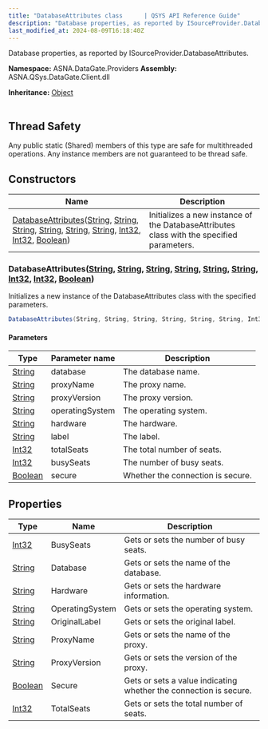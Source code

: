 ```yaml
---
title: "DatabaseAttributes class      | QSYS API Reference Guide"
description: "Database properties, as reported by ISourceProvider.DatabaseAttributes. "
last_modified_at: 2024-08-09T16:18:40Z
---
```


Database properties, as reported by ISourceProvider.DatabaseAttributes.

**Namespace:** ASNA.DataGate.Providers
**Assembly:** ASNA.QSys.DataGate.Client.dll

**Inheritance:** [Object](https://docs.microsoft.com/en-us/dotnet/api/system.object)
<br>
<br>
## Thread Safety

Any public static (Shared) members of this type are safe for multithreaded operations. Any instance members are not guaranteed to be thread safe.


## Constructors

| Name | Description |
| --- | --- |
| [DatabaseAttributes](#databaseattributesstring-string-string-string-string-string-int32-int32-boolean)([String](https://docs.microsoft.com/en-us/dotnet/api/system.string), [String](https://docs.microsoft.com/en-us/dotnet/api/system.string), [String](https://docs.microsoft.com/en-us/dotnet/api/system.string), [String](https://docs.microsoft.com/en-us/dotnet/api/system.string), [String](https://docs.microsoft.com/en-us/dotnet/api/system.string), [String](https://docs.microsoft.com/en-us/dotnet/api/system.string), [Int32](https://docs.microsoft.com/en-us/dotnet/api/system.int32), [Int32](https://docs.microsoft.com/en-us/dotnet/api/system.int32), [Boolean](https://docs.microsoft.com/en-us/dotnet/api/system.boolean)) | Initializes a new instance of the DatabaseAttributes class with the specified parameters.

### DatabaseAttributes([String](https://docs.microsoft.com/en-us/dotnet/api/system.string), [String](https://docs.microsoft.com/en-us/dotnet/api/system.string), [String](https://docs.microsoft.com/en-us/dotnet/api/system.string), [String](https://docs.microsoft.com/en-us/dotnet/api/system.string), [String](https://docs.microsoft.com/en-us/dotnet/api/system.string), [String](https://docs.microsoft.com/en-us/dotnet/api/system.string), [Int32](https://docs.microsoft.com/en-us/dotnet/api/system.int32), [Int32](https://docs.microsoft.com/en-us/dotnet/api/system.int32), [Boolean](https://docs.microsoft.com/en-us/dotnet/api/system.boolean))

Initializes a new instance of the DatabaseAttributes class with the specified parameters.

```cs
DatabaseAttributes(String, String, String, String, String, String, Int32, Int32, Boolean)
```

#### Parameters

| Type | Parameter name | Description
| --- | --- | ---
| [String](https://docs.microsoft.com/en-us/dotnet/api/system.string) | database | The database name.
| [String](https://docs.microsoft.com/en-us/dotnet/api/system.string) | proxyName | The proxy name.
| [String](https://docs.microsoft.com/en-us/dotnet/api/system.string) | proxyVersion | The proxy version.
| [String](https://docs.microsoft.com/en-us/dotnet/api/system.string) | operatingSystem | The operating system.
| [String](https://docs.microsoft.com/en-us/dotnet/api/system.string) | hardware | The hardware.
| [String](https://docs.microsoft.com/en-us/dotnet/api/system.string) | label | The label.
| [Int32](https://docs.microsoft.com/en-us/dotnet/api/system.int32) | totalSeats | The total number of seats.
| [Int32](https://docs.microsoft.com/en-us/dotnet/api/system.int32) | busySeats | The number of busy seats.
| [Boolean](https://docs.microsoft.com/en-us/dotnet/api/system.boolean) | secure | Whether the connection is secure.

## Properties

| Type | Name | Description
| --- | --- | --- 
| [Int32](https://learn.microsoft.com/en-us/dotnet/csharp/language-reference/builtin-types/integral-numeric-types) | BusySeats | Gets or sets the number of busy seats. |
| [String](https://learn.microsoft.com/en-us/dotnet/api/system.string?view=net-8.0) | Database | Gets or sets the name of the database. |
| [String](https://learn.microsoft.com/en-us/dotnet/api/system.string?view=net-8.0) | Hardware | Gets or sets the hardware information. |
| [String](https://learn.microsoft.com/en-us/dotnet/api/system.string?view=net-8.0) | OperatingSystem | Gets or sets the operating system. |
| [String](https://learn.microsoft.com/en-us/dotnet/api/system.string?view=net-8.0) | OriginalLabel | Gets or sets the original label. |
| [String](https://learn.microsoft.com/en-us/dotnet/api/system.string?view=net-8.0) | ProxyName | Gets or sets the name of the proxy. |
| [String](https://learn.microsoft.com/en-us/dotnet/api/system.string?view=net-8.0) | ProxyVersion | Gets or sets the version of the proxy. |
| [Boolean](https://docs.microsoft.com/en-us/dotnet/api/system.boolean) | Secure | Gets or sets a value indicating whether the connection is secure. |
| [Int32](https://learn.microsoft.com/en-us/dotnet/csharp/language-reference/builtin-types/integral-numeric-types) | TotalSeats | Gets or sets the total number of seats. |
